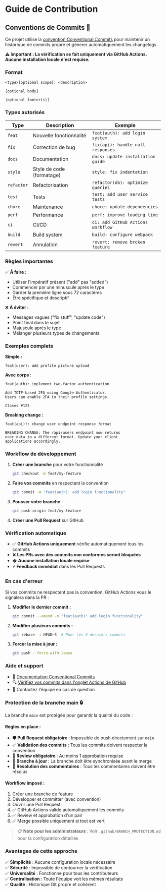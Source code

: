 # Guide de Contribution

## Conventions de Commits 📝

Ce projet utilise la [convention Conventional Commits](https://www.conventionalcommits.org/) pour maintenir un historique de commits propre et génerer automatiquement les changelogs.

**⚠️ Important : La vérification se fait uniquement via GitHub Actions. Aucune installation locale n'est requise.**

### Format
```
<type>[optional scope]: <description>

[optional body]

[optional footer(s)]
```

### Types autorisés

| Type | Description | Exemple |
|------|-------------|---------|
| `feat` | Nouvelle fonctionnalité | `feat(auth): add login system` |
| `fix` | Correction de bug | `fix(api): handle null responses` |
| `docs` | Documentation | `docs: update installation guide` |
| `style` | Style de code (formatage) | `style: fix indentation` |
| `refactor` | Refactorisation | `refactor(db): optimize queries` |
| `test` | Tests | `test: add user service tests` |
| `chore` | Maintenance | `chore: update dependencies` |
| `perf` | Performance | `perf: improve loading time` |
| `ci` | CI/CD | `ci: add GitHub Actions workflow` |
| `build` | Build system | `build: configure webpack` |
| `revert` | Annulation | `revert: remove broken feature` |

### Règles importantes

✅ **À faire :**
- Utiliser l'impératif présent ("add" pas "added")
- Commencer par une minuscule après le type
- Garder la première ligne sous 72 caractères
- Être spécifique et descriptif

❌ **À éviter :**
- Messages vagues ("fix stuff", "update code")
- Point final dans le sujet
- Majuscule après le type
- Mélanger plusieurs types de changements

### Exemples complets

**Simple :**
```
feat(user): add profile picture upload
```

**Avec corps :**
```
feat(auth): implement two-factor authentication

Add TOTP-based 2FA using Google Authenticator.
Users can enable 2FA in their profile settings.

Closes #123
```

**Breaking change :**
```
feat(api)!: change user endpoint response format

BREAKING CHANGE: The /api/users endpoint now returns
user data in a different format. Update your client
applications accordingly.
```

### Workflow de développement

1. **Créer une branche** pour votre fonctionnalité
   ```bash
   git checkout -b feat/my-feature
   ```

2. **Faire vos commits** en respectant la convention
   ```bash
   git commit -m "feat(auth): add login functionality"
   ```

3. **Pousser votre branche**
   ```bash
   git push origin feat/my-feature
   ```

4. **Créer une Pull Request** sur GitHub

### Vérification automatique

- ✅ **GitHub Actions uniquement** vérifie automatiquement tous les commits
- ❌ **Les PRs avec des commits non conformes seront bloquées**
- � **Aucune installation locale requise**
- ⚡ **Feedback immédiat** dans les Pull Requests

### En cas d'erreur

Si vos commits ne respectent pas la convention, GitHub Actions vous le signalera dans la PR :

1. **Modifier le dernier commit :**
   ```bash
   git commit --amend -m "feat(auth): add login functionality"
   ```

2. **Modifier plusieurs commits :**
   ```bash
   git rebase -i HEAD~3  # Pour les 3 derniers commits
   ```

3. **Forcer la mise à jour :**
   ```bash
   git push --force-with-lease
   ```

### Aide et support

- 📖 [Documentation Conventional Commits](https://www.conventionalcommits.org/)
- 🔍 [Vérifiez vos commits dans l'onglet Actions de GitHub](https://github.com/IIM-CDI/TEMPLATE-BAP/actions)
- 💬 Contactez l'équipe en cas de question

### Protection de la branche main 🔒

La branche `main` est protégée pour garantir la qualité du code :

#### Règles en place :
- 🛡️ **Pull Request obligatoire** : Impossible de push directement sur `main`
- ✅ **Validation des commits** : Tous les commits doivent respecter la convention
- 👥 **Review obligatoire** : Au moins 1 approbation requise
- 🔄 **Branche à jour** : La branche doit être synchronisée avant le merge
- 💬 **Résolution des commentaires** : Tous les commentaires doivent être résolus

#### Workflow imposé :
1. Créer une branche de feature
2. Développer et committer (avec convention)
3. Ouvrir une Pull Request
4. ✅ GitHub Actions valide automatiquement les commits
5. ✅ Review et approbation d'un pair
6. ✅ Merge possible uniquement si tout est vert

> 📋 **Note pour les administrateurs** : Voir `.github/BRANCH_PROTECTION.md` pour la configuration détaillée

### Avantages de cette approche

✅ **Simplicité** : Aucune configuration locale nécessaire  
✅ **Sécurité** : Impossible de contourner la vérification  
✅ **Universalité** : Fonctionne pour tous les contributeurs  
✅ **Centralisation** : Toute l'équipe voit les mêmes résultats  
✅ **Qualité** : Historique Git propre et cohérent